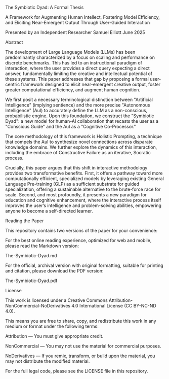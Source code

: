 The Symbiotic Dyad: A Formal Thesis

A Framework for Augmenting Human Intellect, Fostering Model Efficiency, and Eliciting Near-Emergent Output Through User-Guided Interaction

Presented by an Independent Researcher Samuel Elliott
June 2025

Abstract

The development of Large Language Models (LLMs) has been predominantly characterized by a focus on scaling and performance on discrete benchmarks. This has led to an instructional paradigm of interaction, where the user provides a direct query expecting a direct answer, fundamentally limiting the creative and intellectual potential of these systems. This paper addresses that gap by proposing a formal user-centric framework designed to elicit near-emergent creative output, foster greater computational efficiency, and augment human cognition.

We first posit a necessary terminological distinction between "Artificial Intelligence" (implying sentience) and the more precise "Autonomous Intelligence" (AuI) to accurately define the LLM as a non-conscious, probabilistic engine. Upon this foundation, we construct the "Symbiotic Dyad": a new model for human-AI collaboration that recasts the user as a "Conscious Guide" and the AuI as a "Cognitive Co-Processor."

The core methodology of this framework is Holistic Prompting, a technique that compels the AuI to synthesize novel connections across disparate knowledge domains. We further explore the dynamics of this interaction, including the embrace of Constructive Failure as an iterative, Socratic process.

Crucially, this paper argues that this shift in interactive methodology provides two transformative benefits. First, it offers a pathway toward more computationally efficient, specialized models by leveraging existing General Language Pre-training (GLP) as a sufficient substrate for guided specialization, offering a sustainable alternative to the brute-force race for scale. Second, and most profoundly, it presents a new paradigm for education and cognitive enhancement, where the interactive process itself improves the user’s intelligence and problem-solving abilities, empowering anyone to become a self-directed learner.

Reading the Paper

This repository contains two versions of the paper for your convenience:

For the best online reading experience, optimized for web and mobile, please read the Markdown version:

The-Symbiotic-Dyad.md

For the official, archival version with original formatting, suitable for printing and citation, please download the PDF version:

The-Symbiotic-Dyad.pdf

License

This work is licensed under a Creative Commons Attribution-NonCommercial-NoDerivatives 4.0 International License (CC BY-NC-ND 4.0).

This means you are free to share, copy, and redistribute this work in any medium or format under the following terms:

Attribution — You must give appropriate credit.

NonCommercial — You may not use the material for commercial purposes.

NoDerivatives — If you remix, transform, or build upon the material, you may not distribute the modified material.

For the full legal code, please see the LICENSE file in this repository.
